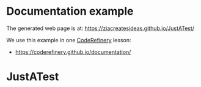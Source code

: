 # Documentation example

The generated web page is at:
https://ziacreatesideas.github.io/JustATest/

We use this example in one [CodeRefinery](https://coderefinery.org/) lesson:
- https://coderefinery.github.io/documentation/
# JustATest
